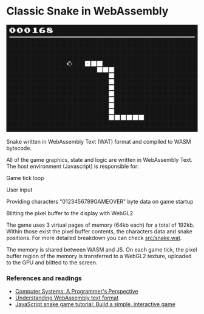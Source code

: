 # Classic Snake in WebAssembly

![Snake preview](https://github.com/gnikoloff/wasm-snake/blob/main/preview.png?raw=true)

Snake written in WebAssembly Text (WAT) format and compiled to WASM bytecode.

All of the game graphics, state and logic are written in WebAssembly Text. The host environment (Javascript) is responsible for:

Game tick loop

User input

Providing characters "0123456789GAMEOVER" byte data on game startup

Blitting the pixel buffer to the display with WebGL2

The game uses 3 virtual pages of memory (64kb each) for a total of 192kb. Within those exist the pixel buffer contents, the characters data and snake positions. For more detailed breakdown you can check [src/snake.wat](https://github.com/gnikoloff/wasm-snake/blob/main/src/snake.wat).

The memory is shared between WASM and JS. On each game tick, the pixel buffer region of the memory is transferred to a WebGL2 texture, uploaded to the GPU and blitted to the screen.

### References and readings

- [Computer Systems: A Programmer's Perspective](https://www.amazon.com/Computer-Systems-Programmers-Perspective-3rd/dp/013409266X)
- [Understanding WebAssembly text format](https://developer.mozilla.org/en-US/docs/WebAssembly/Understanding_the_text_format)
- [JavaScript snake game tutorial: Build a simple, interactive game](https://www.educative.io/blog/javascript-snake-game-tutorial)
